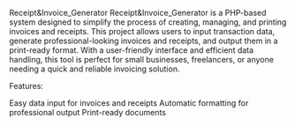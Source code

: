 Receipt&Invoice_Generator
Receipt&Invoice_Generator is a PHP-based system designed to simplify the process of creating, managing, and printing invoices and receipts. This project allows users to input transaction data, generate professional-looking invoices and receipts, and output them in a print-ready format. With a user-friendly interface and efficient data handling, this tool is perfect for small businesses, freelancers, or anyone needing a quick and reliable invoicing solution.

Features:

Easy data input for invoices and receipts
Automatic formatting for professional output
Print-ready documents

